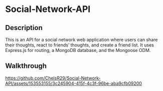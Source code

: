 # Social-Network-API

## Description 

This is an API for a social network web application where users can share their thoughts, react to friends’ thoughts, and create a friend list. It uses Express.js for routing, a MongoDB database, and the Mongoose ODM.

## Walkthrough

https://github.com/ChelsR29/Social-Network-API/assets/153553155/3c245904-415f-4c3f-96be-aba9cfb09200
